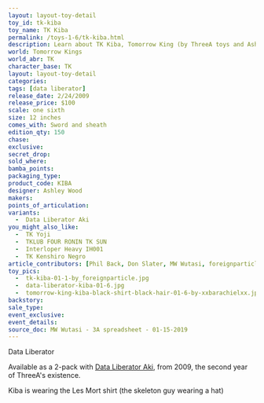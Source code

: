 ```yaml
---
layout: layout-toy-detail 
toy_id: tk-kiba
toy_name: TK Kiba
permalink: /toys-1-6/tk-kiba.html
description: Learn about TK Kiba, Tomorrow King (by ThreeA toys and Ashley Wood) and more from the world of Popbot, plus get the most detailed info including release date, price, variants, colorways and more.
world: Tomorrow Kings
world_abr: TK
character_base: TK
layout: layout-toy-detail
categories: 
tags: [data liberator]
release_date: 2/24/2009
release_price: $100 
scale: one sixth
size: 12 inches
comes_with: Sword and sheath
edition_qty: 150
chase: 
exclusive: 
secret_drop: 
sold_where: 
bamba_points: 
packaging_type: 
product_code: KIBA
designer: Ashley Wood
makers: 
points_of_articulation: 
variants: 
  -  Data Liberator Aki
you_might_also_like: 
  -  TK Yoji
  -  TKLUB FOUR RONIN TK SUN
  -  Interloper Heavy IH001
  -  TK Kenshiro Negro
article_contributors: [Phil Back, Don Slater, MW Wutasi, foreignparticle, xxbarachielxx]
toy_pics: 
  -  tk-kiba-01-1-by_foreignparticle.jpg
  -  data-liberator-kiba-01-6.jpg
  -  tomorrow-king-kiba-black-shirt-black-hair-01-6-by-xxbarachielxx.jpg
backstory: 
sale_type: 
event_exclusive: 
event_details: 
source_doc: MW Wutasi - 3A spreadsheet - 01-15-2019
---
```

Data Liberator 

Available as a 2-pack with <a href="/toys-1-6/data-liberator-aki.html">Data Liberator Aki</a>, from 2009, the second year of ThreeA's existence.

Kiba is wearing the Les Mort shirt (the skeleton guy wearing a hat)